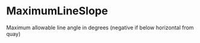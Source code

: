 MaximumLineSlope
================

Maximum allowable line angle in degrees (negative if below horizontal from quay)
